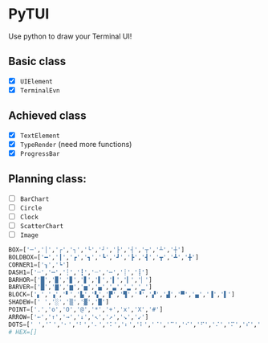 # PyTUI
Use python to draw your Terminal UI!


## Basic class
-   [x] `UIElement`
-   [x] `TerminalEvn`

## Achieved class
-   [x] `TextElement`
-   [x] `TypeRender` (need more functions)
-   [x] `ProgressBar`

## Planning class:
-   [ ] `BarChart`
-   [ ] `Circle`
-   [ ] `Clock`
-   [ ] `ScatterChart`
-   [ ] `Image`

```python
BOX=['─','│','┌','┐','└','┘','├','┤','┬','┴','┼']
BOLDBOX=['━','┃','┏','┓','┗','┛','┣','┫','┳','┻','╋']
CORNER1=['┒','┕']
DASH1=['┄','┅','┆','┇','┈','┉','┊','┋']
BARHOR=['█','▉','▊','▋','▌','▍','▎','▏']
BARVER=['█','▇','▆','▅','▄','▃','▂','▁']
BLOCK=['▖','▗','▘','▙','▚','▛','▜','▝','▞','▟','▀','▄','▐','▌']
SHADEW=[' ','░','▒','▓','█']
POINT=['.','o','O','@','*','+','x','X','#']
ARROW=['←','↑','→','↓','↖','↗','↘','↙']
DOTS=['⠀','⠁','⠂','⠃','⠄','⠅','⠆','⠇','⠈','⠉','⠊','⠋','⠌','⠍','⠎','⠏','⠐','⠑','⠒','⠓','⠔','⠕','⠖','⠗','⠘','⠙','⠚','⠛','⠜','⠝','⠞','⠟','⠠','⠡','⠢','⠣','⠤','⠥','⠦','⠧','⠨','⠩','⠪','⠫','⠬','⠭','⠮','⠯','⠰','⠱','⠲','⠳','⠴','⠵','⠶','⠷','⠸','⠹','⠺','⠻','⠼','⠽','⠾','⠿']
# HEX=[]
``` 